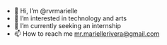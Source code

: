 - 👋 Hi, I’m @rvrmarielle
- 👀 I’m interested in technology and arts
- 🌱 I’m currently seeking an internship
- 📫 How to reach me mr.mariellerivera@gmail.com

<!---
rvrmarielle/rvrmarielle is a ✨ special ✨ repository because its `README.md` (this file) appears on your GitHub profile.
You can click the Preview link to take a look at your changes.
--->
